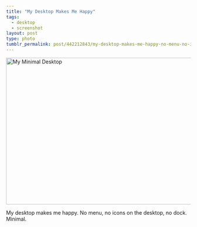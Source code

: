 ```yaml
---
title: "My Desktop Makes Me Happy"
tags:
  - desktop
  - screenshot
layout: post
type: photo
tumblr_permalink: post/442212843/my-desktop-makes-me-happy-no-menu-no-icons-on
---
```


<a href="http://www.flickr.com/photos/zpao/4426175014/" title="My Minimal Desktop by zpao, on Flickr"><img src="http://farm5.staticflickr.com/4051/4426175014_3e466c96f4_z.jpg" width="640" height="400" alt="My Minimal Desktop"></a>

My desktop makes me happy. No menu, no icons on the desktop, no dock. Minimal.
